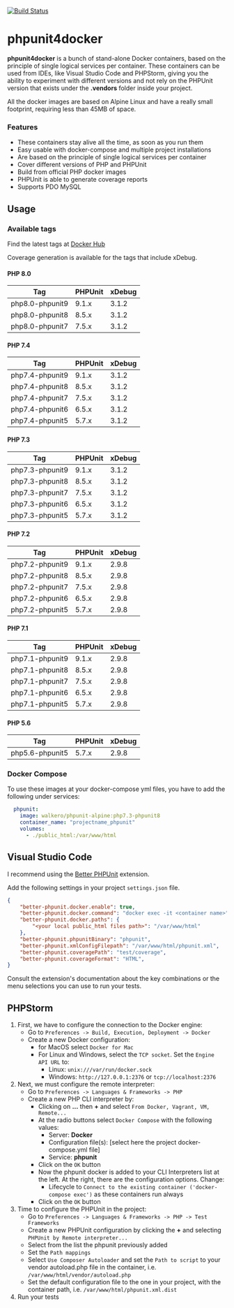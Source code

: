 [![Build Status](https://drone-gh.intercube.gr/api/badges/walkero-gr/phpunit4docker/status.svg)](https://drone-gh.intercube.gr/walkero-gr/phpunit4docker)

# phpunit4docker
**phpunit4docker** is a bunch of stand-alone Docker containers, based on the principle of single logical services per container. These containers can be used from IDEs, like Visual Studio Code and PHPStorm, giving you the ability to experiment with different versions and not rely on the PHPUnit version that exists under the **.vendors** folder inside your project.

All the docker images are based on Alpine Linux and have a really small footprint, requiring less than 45MB of space.

### Features
- These containers stay alive all the time, as soon as you run them
- Easy usable with docker-compose and multiple project installations
- Are based on the principle of single logical services per container
- Cover different versions of PHP and PHPUnit
- Build from official PHP docker images
- PHPUnit is able to generate coverage reports
- Supports PDO MySQL

## Usage
### Available tags

Find the latest tags at [Docker Hub](https://hub.docker.com/r/walkero/phpunit-alpine/tags)

Coverage generation is available for the tags that include xDebug.

#### PHP 8.0

| Tag                  | PHPUnit  | xDebug   |
| -------------------- | -------- | -------- |
| php8.0-phpunit9      | 9.1.x    | 3.1.2    |
| php8.0-phpunit8      | 8.5.x    | 3.1.2    |
| php8.0-phpunit7      | 7.5.x    | 3.1.2    |

#### PHP 7.4

| Tag                  | PHPUnit  | xDebug   |
| -------------------- | -------- | -------- |
| php7.4-phpunit9      | 9.1.x    | 3.1.2    |
| php7.4-phpunit8      | 8.5.x    | 3.1.2    |
| php7.4-phpunit7      | 7.5.x    | 3.1.2    |
| php7.4-phpunit6      | 6.5.x    | 3.1.2    |
| php7.4-phpunit5      | 5.7.x    | 3.1.2    |

#### PHP 7.3

| Tag                  | PHPUnit  | xDebug   |
| -------------------- | -------- | -------- |
| php7.3-phpunit9      | 9.1.x    | 3.1.2    |
| php7.3-phpunit8      | 8.5.x    | 3.1.2    |
| php7.3-phpunit7      | 7.5.x    | 3.1.2    |
| php7.3-phpunit6      | 6.5.x    | 3.1.2    |
| php7.3-phpunit5      | 5.7.x    | 3.1.2    |


#### PHP 7.2

| Tag                  | PHPUnit  | xDebug   |
| -------------------- | -------- | -------- |
| php7.2-phpunit9      | 9.1.x    | 2.9.8    |
| php7.2-phpunit8      | 8.5.x    | 2.9.8    |
| php7.2-phpunit7      | 7.5.x    | 2.9.8    |
| php7.2-phpunit6      | 6.5.x    | 2.9.8    |
| php7.2-phpunit5      | 5.7.x    | 2.9.8    |

#### PHP 7.1

| Tag                  | PHPUnit  | xDebug   |
| -------------------- | -------- | -------- |
| php7.1-phpunit9      | 9.1.x    | 2.9.8    |
| php7.1-phpunit8      | 8.5.x    | 2.9.8    |
| php7.1-phpunit7      | 7.5.x    | 2.9.8    |
| php7.1-phpunit6      | 6.5.x    | 2.9.8    |
| php7.1-phpunit5      | 5.7.x    | 2.9.8    |

#### PHP 5.6

| Tag                  | PHPUnit  | xDebug   |
| -------------------- | -------- | -------- |
| php5.6-phpunit5      | 5.7.x    | 2.9.8    |

### Docker Compose
To use these images at your docker-compose yml files, you have to add the following under services:
```yaml
  phpunit:
    image: walkero/phpunit-alpine:php7.3-phpunit8
    container_name: "projectname_phpunit"
    volumes:
      - ./public_html:/var/www/html
```

## Visual Studio Code

I recommend using the [Better PHPUnit](https://github.com/calebporzio/better-phpunit) extension.

Add the following settings in your project `settings.json` file.

```json
{
    "better-phpunit.docker.enable": true,
    "better-phpunit.docker.command": "docker exec -it <container name>",
    "better-phpunit.docker.paths": {
        "<your local public_html files path>": "/var/www/html"
    },
    "better-phpunit.phpunitBinary": "phpunit",
    "better-phpunit.xmlConfigFilepath": "/var/www/html/phpunit.xml",
    "better-phpunit.coveragePath": "test/coverage",
    "better-phpunit.coverageFormat": "HTML",
}
```
Consult the extension's documentation about the key combinations or the menu selections you can use to run your tests.

## PHPStorm


1. First, we have to configure the connection to the Docker engine:
   * Go to `Preferences -> Build, Execution, Deployment -> Docker`
   * Create a new Docker configuration:
     * for MacOS select `Docker for Mac`
     * For Linux and Windows, select the `TCP socket`. Set the `Engine API URL` to:
       * Linux: `unix:///var/run/docker.sock`
       * Windows: `http://127.0.0.1:2376` or `tcp://localhost:2376`
1. Next, we must configure the remote interpreter:
   * Go to `Preferences -> Languages & Frameworks -> PHP`
   * Create a new PHP CLI interpreter by:
     * Clicking on **...** then **+** and select `From Docker, Vagrant, VM, Remote...`
     * At the radio buttons select `Docker Compose` with the following values:
       * Server: **Docker**
       * Configuration file(s): [select here the project docker-compose.yml file]
       * Service: **phpunit**
     * Click on the `OK` button
     * Now the phpunit docker is added to your CLI Interpreters list at the left. At the right, there are the configuration options. Change:
       * Lifecycle to `Connect to the existing container ('docker-compose exec')` as these containers run always
     * Click on the `OK` button
1. Time to configure the PHPUnit in the project:
   * Go to `Preferences -> Languages & Frameworks -> PHP -> Test Frameworks`
   * Create a new PHPUnit configuration by clicking the **+** and selecting `PHPUnit by Remote interpreter...`
   * Select from the list the phpunit previously added
   * Set the `Path mappings`
   * Select `Use Composer Autoloader` and set the `Path to script` to your vendor autoload.php file in the container, i.e. `/var/www/html/vendor/autoload.php`
   * Set the default configuration file to the one in your project, with the container path, i.e. `/var/www/html/phpunit.xml.dist`
1. Run your tests
